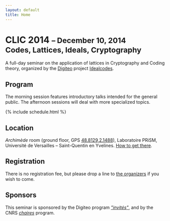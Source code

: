 ```yaml
---
layout: default
title: Home
---
```


<h1>CLIC 2014 <small>– December 10, 2014</small><br/>
<small>Codes, Lattices, Ideals, Cryptography</small></h1>

A full-day seminar on the application of lattices in Cryptography and
Coding theory, organized by the [Digiteo](http://www.digiteo.fr/)
project [Idealcodes](https://idealcodes.github.io/).

## Program

The morning session features introductory talks intended for the
general public. The afternoon sessions will deal with more specialized
topics.

{% include schedule.html %}


## Location

*Archimède* room (ground floor, GPS
[48.8129,2.1488](http://www.openstreetmap.org/?mlat=48.8129&mlon=2.1488&zoom=19)),
Laboratoire PRiSM, Université de Versailles – Saint-Quentin en
Yvelines. [How to get there](https://www.prism.uvsq.fr/index.php?option=com_content&view=article&id=4&Itemid=107).

## Registration

There is no registration fee, but please drop a line to
[the organizers](http://defeo.lu) if you wish to come.

## Sponsors

This seminar is sponsored by the Digiteo program
[*"invités"*](http://www.digiteo.fr/-Presentation-du-Programme-Invites-),
and by the CNRS
[*chaires*](https://www.dgdr.cnrs.fr/drhchercheurs/concoursch/chaires/default-fr.htm)
program.
